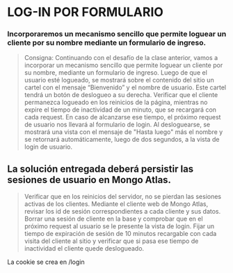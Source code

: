 # LOG-IN POR FORMULARIO

### Incorporaremos un mecanismo sencillo que permite loguear un cliente por su nombre mediante un formulario de ingreso.

> Consigna: Continuando con el desafío de la clase anterior, vamos a incorporar un mecanismo sencillo que permite loguear un cliente por su nombre, mediante un formulario de ingreso.
> Luego de que el usuario esté logueado, se mostrará sobre el contenido del sitio un cartel con el mensaje “Bienvenido” y el nombre de usuario. Este cartel tendrá un botón de deslogueo a su derecha.
> Verificar que el cliente permanezca logueado en los reinicios de la página, mientras no expire el tiempo de inactividad de un minuto, que se recargará con cada request. En caso de alcanzarse ese tiempo, el próximo request de usuario nos llevará al formulario de login.
> Al desloguearse, se mostrará una vista con el mensaje de "Hasta luego" más el nombre y se retornará automáticamente, luego de dos segundos, a la vista de login de usuario.

## La solución entregada deberá persistir las sesiones de usuario en Mongo Atlas.

> Verificar que en los reinicios del servidor, no se pierdan las sesiones activas de los clientes.
> Mediante el cliente web de Mongo Atlas, revisar los id de sesión correspondientes a cada cliente y sus datos.
> Borrar una sesión de cliente en la base y comprobar que en el próximo request al usuario se le presente la vista de login.
> Fijar un tiempo de expiración de sesión de 10 minutos recargable con cada visita del cliente al sitio y verificar que si pasa ese tiempo de inactividad el cliente quede deslogueado.

La cookie se crea en /login
